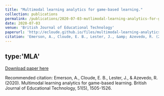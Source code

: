 ```yaml
---
title: "Multimodal learning analytics for game-based learning."
collection: publications
permalink: /publications/2020-07-03-mutlimodal-learning-analytics-for-game-based-learning
date: 2020-07-03
venue: 'British Journal of Educational Technology'
paperurl: 'http://ecloude.github.io/files/multimodal-learning-analytics-for-game-based-learning.pdf'
citation: 'Emerson, A., Cloude, E. B., Lester, J., &amp; Azevedo, R. (2020). Multimodal learning analytics for game-based learning. British Journal of Educational Technology, 51(5), 1505-1526.'
---
```

type:'MLA'
---
[Download paper here](http://ecloude.github.io/files/multimodal-learning-analytics-for-game-based-learning.pdf)

Recommended citation: Emerson, A., Cloude, E. B., Lester, J., & Azevedo, R. (2020). Multimodal learning analytics for game-based learning. British Journal of Educational Technology, 51(5), 1505-1526.
